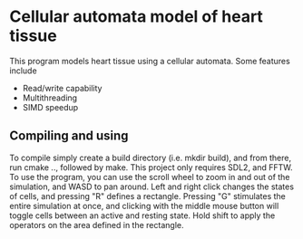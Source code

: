 # Cellular automata model of heart tissue
This program models heart tissue using a cellular automata. Some features include
- Read/write capability
- Multithreading
- SIMD speedup
## Compiling and using
To compile simply create a build directory (i.e. mkdir build), and from there, run cmake .., followed by make. This project only requires SDL2, and FFTW.
To use the program, you can use the scroll wheel to zoom in and out of the simulation, and WASD to pan around. Left and right click changes the states of cells, and pressing "R" defines a rectangle. Pressing "G" stimulates the entire simulation at once, and clicking with the middle mouse button will toggle cells between an active and resting state.
Hold shift to apply the operators on the area defined in the rectangle.
